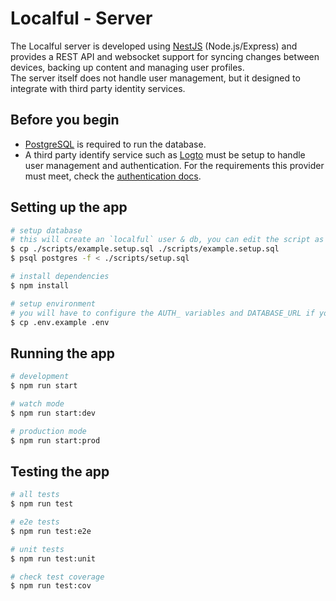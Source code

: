 # Localful - Server
The Localful server is developed using [NestJS](https://nestjs.com/) (Node.js/Express) and provides a REST API and websocket
support for syncing changes between devices, backing up content and managing user profiles.  
The server itself does not handle user management, but it designed to integrate with third party identity services.

## Before you begin
- [PostgreSQL](https://www.postgresql.org/) is required to run the database.
- A third party identify service such as [Logto](https://logto.io/) must be setup to handle user management and authentication. For the requirements this provider must meet, check the [authentication docs](../../docs/archive/authentication-rbac.md).


## Setting up the app

```bash
# setup database
# this will create an `localful` user & db, you can edit the script as required
$ cp ./scripts/example.setup.sql ./scripts/example.setup.sql
$ psql postgres -f < ./scripts/setup.sql

# install dependencies
$ npm install

# setup environment
# you will have to configure the AUTH_ variables and DATABASE_URL if you edited the setup.sql script
$ cp .env.example .env
```

## Running the app

```bash
# development
$ npm run start

# watch mode
$ npm run start:dev

# production mode
$ npm run start:prod
```

## Testing the app

```bash
# all tests
$ npm run test

# e2e tests
$ npm run test:e2e

# unit tests
$ npm run test:unit

# check test coverage
$ npm run test:cov
```
